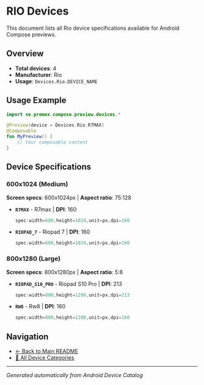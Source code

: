 # RIO Devices

This document lists all Rio device specifications available for Android Compose previews.

## Overview

- **Total devices**: 4
- **Manufacturer**: Rio
- **Usage**: `Devices.Rio.DEVICE_NAME`

## Usage Example

```kotlin
import se.premex.compose.preview.devices.*

@Preview(device = Devices.Rio.R7MAX)
@Composable
fun MyPreview() {
    // Your composable content
}
```

## Device Specifications

### 600x1024 (Medium)

**Screen specs**: 600x1024px | **Aspect ratio**: 75:128

- **`R7MAX`** - R7max | **DPI**: 160
  ```kotlin
  spec:width=600,height=1024,unit=px,dpi=160
  ```

- **`RIOPAD_7`** - Riopad 7 | **DPI**: 160
  ```kotlin
  spec:width=600,height=1024,unit=px,dpi=160
  ```

### 800x1280 (Large)

**Screen specs**: 800x1280px | **Aspect ratio**: 5:8

- **`RIOPAD_S10_PRO`** - Riopad S10 Pro | **DPI**: 213
  ```kotlin
  spec:width=800,height=1280,unit=px,dpi=213
  ```

- **`RW8`** - Rw8 | **DPI**: 160
  ```kotlin
  spec:width=800,height=1280,unit=px,dpi=160
  ```

## Navigation

- [← Back to Main README](../../README.md)
- [📱 All Device Categories](../README.md)

---
*Generated automatically from Android Device Catalog*
